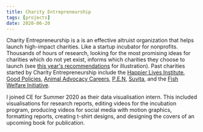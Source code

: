 ```yaml
---
title: Charity Entrepreneurship
tags: [projects]
date: 2020-06-20
---
```


Charity Entrepreneurship is a is an effective altruist organization that helps launch high-impact charities. Like a startup incubator for nonprofits. Thousands of hours of research, looking for the most promising ideas for charities which do not yet exist, informs which charities they choose to launch (see [this year's recommendations](https://www.charityentrepreneurship.com/charity-ideas.html) for illustration). Past charities started by Charity Entrepreneurship include the [Happier Lives Institute](https://www.happierlivesinstitute.org/), [Good Policies](https://forum.effectivealtruism.org/posts/igjJ3LrgrfWNm5Zzq/introducing-good-policies-a-new-charity-promoting-behaviour), [Animal Advocacy Careers](https://www.animaladvocacycareers.org/), [P.E.N](https://www.policyentrepreneurs.org/index.html), [Suvita](https://www.suvita.org/), and the [Fish Welfare Initiative](https://www.fishwelfareinitiative.org/).

I joined CE for Summer 2020 as their data visualisation intern. This included visualisations for research reports, editing videos for the incubation program, producing videos for social media with motion graphics, formatting reports, creating t-shirt designs, and designing the covers of an upcoming book for publication.